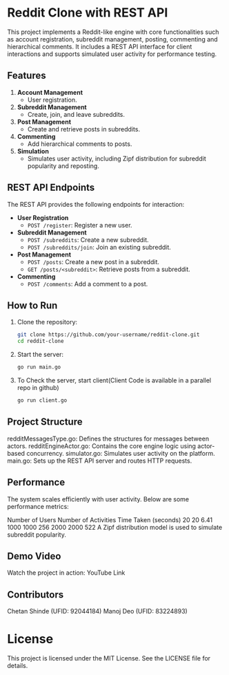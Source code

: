 # Reddit Clone with REST API

This project implements a Reddit-like engine with core functionalities such as account registration, subreddit management, posting, commenting and hierarchical comments. It includes a REST API interface for client interactions and supports simulated user activity for performance testing. 

## Features
1. **Account Management**
   - User registration.
2. **Subreddit Management**
   - Create, join, and leave subreddits.
3. **Post Management**
   - Create and retrieve posts in subreddits.
4. **Commenting**
   - Add hierarchical comments to posts.
5. **Simulation**
   - Simulates user activity, including Zipf distribution for subreddit popularity and reposting.

## REST API Endpoints
The REST API provides the following endpoints for interaction:
- **User Registration**
  - `POST /register`: Register a new user.
- **Subreddit Management**
  - `POST /subreddits`: Create a new subreddit.
  - `POST /subreddits/join`: Join an existing subreddit.
- **Post Management**
  - `POST /posts`: Create a new post in a subreddit.
  - `GET /posts/<subreddit>`: Retrieve posts from a subreddit.
- **Commenting**
  - `POST /comments`: Add a comment to a post.

## How to Run
1. Clone the repository:
   ```bash
   git clone https://github.com/your-username/reddit-clone.git
   cd reddit-clone
2. Start the server:
   ```bash
   go run main.go
3. To Check the server, start client(Client Code is available in a parallel repo in github)
   ```bash
   go run client.go

## Project Structure
  redditMessagesType.go: Defines the structures for messages between actors.
  redditEngineActor.go: Contains the core engine logic using actor-based concurrency.
  simulator.go: Simulates user activity on the platform.
  main.go: Sets up the REST API server and routes HTTP requests.

## Performance
   The system scales efficiently with user activity. Below are some performance metrics:

   Number of Users	Number of Activities	Time Taken (seconds)
   20	20	6.41
   1000	1000	256
   2000	2000	522
A Zipf distribution model is used to simulate subreddit popularity.

## Demo Video
Watch the project in action: YouTube Link

## Contributors
Chetan Shinde (UFID: 92044184)
Manoj Deo (UFID: 83224893)

# License
This project is licensed under the MIT License. See the LICENSE file for details.
